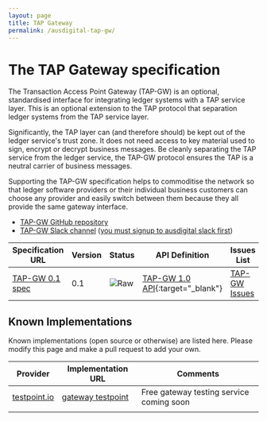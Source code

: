 ```yaml
---
layout: page
title: TAP Gateway
permalink: /ausdigital-tap-gw/
---
```


# The TAP Gateway specification

The Transaction Access Point Gateway (TAP-GW) is an optional, standardised interface for integrating ledger systems with a TAP service layer. This is an optional extension to the TAP protocol that separation ledger systems from the TAP service layer.

Significantly, the TAP layer can (and therefore should) be kept out of the ledger service's trust zone. It does not need access to key material used to sign, encrypt or decrypt business messages. Be cleanly separating the TAP service from the ledger service, the TAP-GW protocol ensures the TAP is a neutral carrier of business messages.

Supporting the TAP-GW specification helps to commoditise the network so that ledger software providers or their individual business customers can choose any provider and easily switch between them because they all provide the same gateway interface.

* [TAP-GW GitHub repository](https://github.com/ausdigital/ausdigital-tap-gw)
* [TAP-GW Slack channel](https://ausdigital.slack.com/messages/spec-tap-gw/) ([you must signup to ausdigital slack first](https://chat.ausdigital.org/))

| Specification URL | Version | Status | API Definition |  Issues List |
| ----------------- | ------  | ------ | -------------- |  ----------- |
| [TAP-GW 0.1 spec](http://ausdigital.org/specs/ausdigital-tap-gw/1.0/) | 0.1 | ![Raw](http://rfc.unprotocols.org/spec:2/COSS/raw.svg)  | [TAP-GW 1.0 API](http://swagger.testpoint.io?url=http://ausdigital.org/specs/ausdigital-tap-gw/1.0/swagger.json){:target="_blank"} | [TAP-GW Issues](https://github.com/ausdigital/ausdigital-tap-gw/issues)  |

## Known Implementations

Known implementations (open source or otherwise) are listed here.  Please modify this page and make a pull request to add your own.

|Provider|Implementation URL|Comments|
|--------|------------------|--------|
|[testpoint.io](http://testpoint.io/) | [gateway testpoint](http://testpoint.io/tap-gw)| Free gateway testing service coming soon|
|  |  |  |

